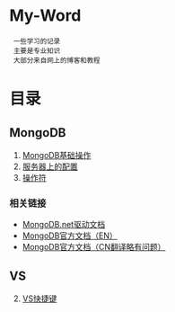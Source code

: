 # My-Word

     一些学习的记录
     主要是专业知识
     大部分来自网上的博客和教程

# 目录

## MongoDB

1. [MongoDB基础操作](https://github.com/vagrantgrapefruit/My-Word/blob/master/Blog%20for%20me/MongoDB/MongoDB.md)
2. [服务器上的配置](https://github.com/vagrantgrapefruit/My-Word/blob/master/Blog%20for%20me/MongoDB/MongoDB远程配置及访问.md)
2. [操作符](https://github.com/vagrantgrapefruit/My-Word/blob/master/Blog%20for%20me/MongoDB/操作符.md)

### 相关链接

- [MongoDB.net驱动文档](http://mongodb.github.io/mongo-csharp-driver/)
- [MongoDB官方文档（EN）](https://docs.mongodb.com/)
- [MongoDB官方文档（CN翻译略有问题）](https://mongodb-documentation.readthedocs.io/en/latest/)


## VS 

2. [VS快捷键](https://github.com/vagrantgrapefruit/schoolStudy/blob/master/school/软件工程.md)
